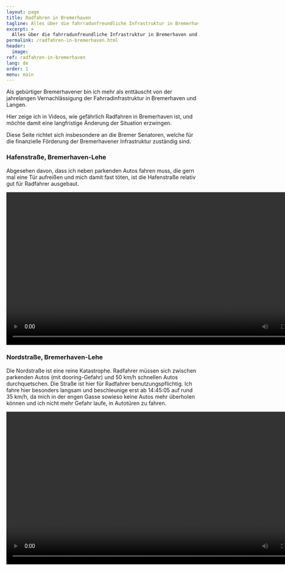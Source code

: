 ```yaml
---
layout: page
title: Radfahren in Bremerhaven
tagline: Alles über die fahrradunfreundliche Infrastruktur in Bremerhaven und Geestland
excerpt: >
  Alles über die fahrradunfreundliche Infrastruktur in Bremerhaven und Geestland
permalink: /radfahren-in-bremerhaven.html
header:
  image: 
ref: radfahren-in-bremerhaven
lang: de
order: 1
menu: main
---
```


Als gebürtiger Bremerhavener bin ich mehr als enttäuscht von der jahrelangen Vernachlässigung der Fahrradinfrastruktur in Bremerhaven und Langen.

Hier zeige ich in Videos, wie gefährlich Radfahren in Bremerhaven ist, und möchte damit eine langfristige Änderung der Situation erzwingen.

Diese Seite richtet sich insbesondere an die Bremer Senatoren, welche für die finanzielle Förderung der Bremerhavener Infrastruktur zuständig sind.


### Hafenstraße, Bremerhaven-Lehe

Abgesehen davon, dass ich neben parkenden Autos fahren muss, die gern mal eine Tür aufreißen und mich damit fast töten, ist die Hafenstraße relativ gut für Radfahrer ausgebaut.

<video width="800px" controls="controls">
  <source type="video/mp4" src="https://cdn2.treudler.net/radfahren-in-bremerhaven/havenstrasse-nord-sued.mp4"></source>
  <p>Your browser does not support the video element.</p>
</video>


### Nordstraße, Bremerhaven-Lehe

Die Nordstraße ist eine reine Katastrophe. Radfahrer müssen sich zwischen parkenden Autos (mit dooring-Gefahr) und 50 km/h schnellen Autos durchquetschen. Die Straße ist hier für Radfahrer benutzungspflichtig.
Ich fahre hier besonders langsam und beschleunige erst ab 14:45:05 auf rund 35 km/h, da mich in der engen Gasse sowieso keine Autos mehr überholen können und ich nicht mehr Gefahr laufe, in Autotüren zu fahren.

<video width="800px" controls="controls">
  <source type="video/mp4" src="https://cdn2.treudler.net/radfahren-in-bremerhaven/nordstrasse-nordf-sued.mp4"></source>
  <p>Your browser does not support the video element.</p>
</video>




